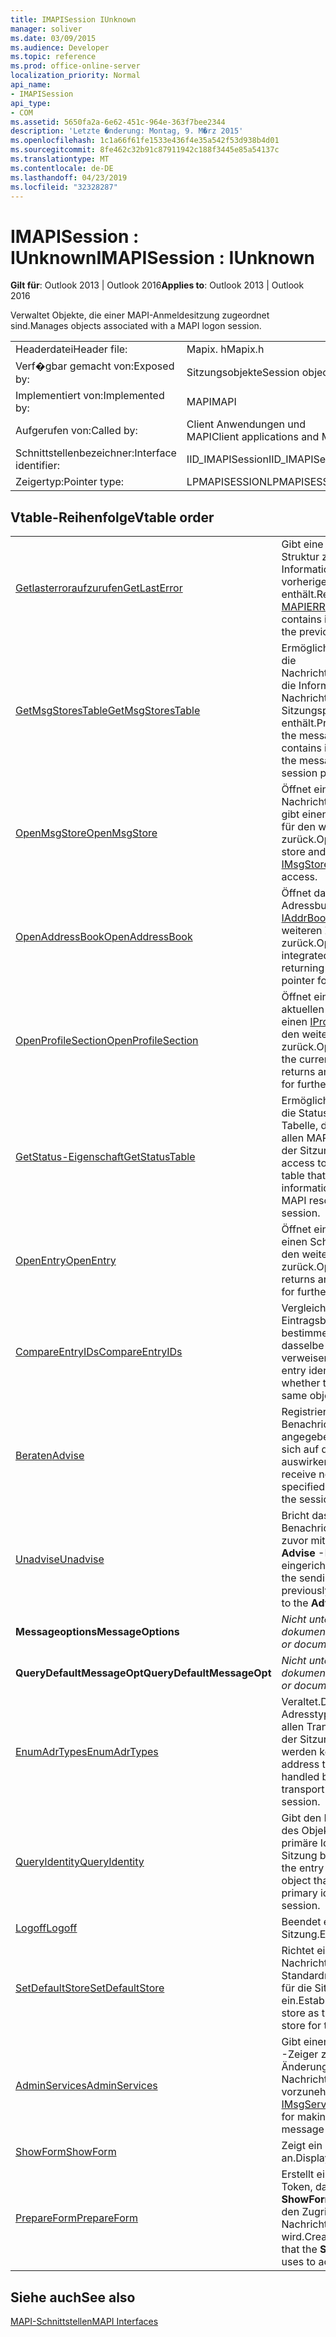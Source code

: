 ```yaml
---
title: IMAPISession IUnknown
manager: soliver
ms.date: 03/09/2015
ms.audience: Developer
ms.topic: reference
ms.prod: office-online-server
localization_priority: Normal
api_name:
- IMAPISession
api_type:
- COM
ms.assetid: 5650fa2a-6e62-451c-964e-363f7bee2344
description: 'Letzte �nderung: Montag, 9. M�rz 2015'
ms.openlocfilehash: 1c1a66f61fe1533e436f4e35a542f53d938b4d01
ms.sourcegitcommit: 8fe462c32b91c87911942c188f3445e85a54137c
ms.translationtype: MT
ms.contentlocale: de-DE
ms.lasthandoff: 04/23/2019
ms.locfileid: "32328287"
---
```

# <a name="imapisession--iunknown"></a><span data-ttu-id="7361a-103">IMAPISession : IUnknown</span><span class="sxs-lookup"><span data-stu-id="7361a-103">IMAPISession : IUnknown</span></span>

  
  
<span data-ttu-id="7361a-104">**Gilt für**: Outlook 2013 | Outlook 2016</span><span class="sxs-lookup"><span data-stu-id="7361a-104">**Applies to**: Outlook 2013 | Outlook 2016</span></span> 
  
<span data-ttu-id="7361a-105">Verwaltet Objekte, die einer MAPI-Anmeldesitzung zugeordnet sind.</span><span class="sxs-lookup"><span data-stu-id="7361a-105">Manages objects associated with a MAPI logon session.</span></span>
  
|||
|:-----|:-----|
|<span data-ttu-id="7361a-106">Headerdatei</span><span class="sxs-lookup"><span data-stu-id="7361a-106">Header file:</span></span>  <br/> |<span data-ttu-id="7361a-107">Mapix. h</span><span class="sxs-lookup"><span data-stu-id="7361a-107">Mapix.h</span></span>  <br/> |
|<span data-ttu-id="7361a-108">Verf�gbar gemacht von:</span><span class="sxs-lookup"><span data-stu-id="7361a-108">Exposed by:</span></span>  <br/> |<span data-ttu-id="7361a-109">Sitzungsobjekte</span><span class="sxs-lookup"><span data-stu-id="7361a-109">Session objects</span></span>  <br/> |
|<span data-ttu-id="7361a-110">Implementiert von:</span><span class="sxs-lookup"><span data-stu-id="7361a-110">Implemented by:</span></span>  <br/> |<span data-ttu-id="7361a-111">MAPI</span><span class="sxs-lookup"><span data-stu-id="7361a-111">MAPI</span></span>  <br/> |
|<span data-ttu-id="7361a-112">Aufgerufen von:</span><span class="sxs-lookup"><span data-stu-id="7361a-112">Called by:</span></span>  <br/> |<span data-ttu-id="7361a-113">Client Anwendungen und MAPI</span><span class="sxs-lookup"><span data-stu-id="7361a-113">Client applications and MAPI</span></span>  <br/> |
|<span data-ttu-id="7361a-114">Schnittstellenbezeichner:</span><span class="sxs-lookup"><span data-stu-id="7361a-114">Interface identifier:</span></span>  <br/> |<span data-ttu-id="7361a-115">IID_IMAPISession</span><span class="sxs-lookup"><span data-stu-id="7361a-115">IID_IMAPISession</span></span>  <br/> |
|<span data-ttu-id="7361a-116">Zeigertyp:</span><span class="sxs-lookup"><span data-stu-id="7361a-116">Pointer type:</span></span>  <br/> |<span data-ttu-id="7361a-117">LPMAPISESSION</span><span class="sxs-lookup"><span data-stu-id="7361a-117">LPMAPISESSION</span></span>  <br/> |
   
## <a name="vtable-order"></a><span data-ttu-id="7361a-118">Vtable-Reihenfolge</span><span class="sxs-lookup"><span data-stu-id="7361a-118">Vtable order</span></span>

|||
|:-----|:-----|
|[<span data-ttu-id="7361a-119">Getlasterroraufzurufen</span><span class="sxs-lookup"><span data-stu-id="7361a-119">GetLastError</span></span>](imapisession-getlasterror.md) <br/> |<span data-ttu-id="7361a-120">Gibt eine [MAPIERROR](mapierror.md) -Struktur zurück, die Informationen zum vorherigen Sitzungsfehler enthält.</span><span class="sxs-lookup"><span data-stu-id="7361a-120">Returns a [MAPIERROR](mapierror.md) structure that contains information about the previous session error.</span></span>  <br/> |
|[<span data-ttu-id="7361a-121">GetMsgStoresTable</span><span class="sxs-lookup"><span data-stu-id="7361a-121">GetMsgStoresTable</span></span>](imapisession-getmsgstorestable.md) <br/> |<span data-ttu-id="7361a-122">Ermöglicht den Zugriff auf die Nachrichtenspeichertabelle, die Informationen zu allen Nachrichten speichern im Sitzungsprofil enthält.</span><span class="sxs-lookup"><span data-stu-id="7361a-122">Provides access to the message store table that contains information about all the message stores in the session profile.</span></span>  <br/> |
|[<span data-ttu-id="7361a-123">OpenMsgStore</span><span class="sxs-lookup"><span data-stu-id="7361a-123">OpenMsgStore</span></span>](imapisession-openmsgstore.md) <br/> |<span data-ttu-id="7361a-124">Öffnet einen Nachrichtenspeicher und gibt einen [IMsgStore](imsgstoreimapiprop.md) -Zeiger für den weiteren Zugriff zurück.</span><span class="sxs-lookup"><span data-stu-id="7361a-124">Opens a message store and returns an [IMsgStore](imsgstoreimapiprop.md) pointer for further access.</span></span>  <br/> |
|[<span data-ttu-id="7361a-125">OpenAddressBook</span><span class="sxs-lookup"><span data-stu-id="7361a-125">OpenAddressBook</span></span>](imapisession-openaddressbook.md) <br/> |<span data-ttu-id="7361a-126">Öffnet das integrierte MAPI-Adressbuch und gibt einen [IAddrBook](iaddrbookimapiprop.md) -Zeiger für den weiteren Zugriff zurück.</span><span class="sxs-lookup"><span data-stu-id="7361a-126">Opens the MAPI integrated address book, returning an [IAddrBook](iaddrbookimapiprop.md) pointer for further access.</span></span>  <br/> |
|[<span data-ttu-id="7361a-127">OpenProfileSection</span><span class="sxs-lookup"><span data-stu-id="7361a-127">OpenProfileSection</span></span>](imapisession-openprofilesection.md) <br/> |<span data-ttu-id="7361a-128">Öffnet einen Abschnitt des aktuellen Profils und gibt einen [IProfSect](iprofsectimapiprop.md) -Zeiger für den weiteren Zugriff zurück.</span><span class="sxs-lookup"><span data-stu-id="7361a-128">Opens a section of the current profile and returns an [IProfSect](iprofsectimapiprop.md) pointer for further access.</span></span>  <br/> |
|[<span data-ttu-id="7361a-129">GetStatus-Eigenschaft</span><span class="sxs-lookup"><span data-stu-id="7361a-129">GetStatusTable</span></span>](imapisession-getstatustable.md) <br/> |<span data-ttu-id="7361a-130">Ermöglicht den Zugriff auf die Statustabelle, eine Tabelle, die Informationen zu allen MAPI-Ressourcen in der Sitzung enthält.</span><span class="sxs-lookup"><span data-stu-id="7361a-130">Provides access to the status table, a table that contains information about all the MAPI resources in the session.</span></span>  <br/> |
|[<span data-ttu-id="7361a-131">OpenEntry</span><span class="sxs-lookup"><span data-stu-id="7361a-131">OpenEntry</span></span>](imapisession-openentry.md) <br/> |<span data-ttu-id="7361a-132">Öffnet ein Objekt und gibt einen Schnittstellenzeiger für den weiteren Zugriff zurück.</span><span class="sxs-lookup"><span data-stu-id="7361a-132">Opens an object and returns an interface pointer for further access.</span></span>  <br/> |
|[<span data-ttu-id="7361a-133">CompareEntryIDs</span><span class="sxs-lookup"><span data-stu-id="7361a-133">CompareEntryIDs</span></span>](imapisession-compareentryids.md) <br/> |<span data-ttu-id="7361a-134">Vergleicht zwei Eintragsbezeichner, um zu bestimmen, ob Sie auf dasselbe Objekt verweisen.</span><span class="sxs-lookup"><span data-stu-id="7361a-134">Compares two entry identifiers to determine whether they refer to the same object.</span></span>  <br/> |
|[<span data-ttu-id="7361a-135">Beraten</span><span class="sxs-lookup"><span data-stu-id="7361a-135">Advise</span></span>](imapisession-advise.md) <br/> |<span data-ttu-id="7361a-136">Registriert die Benachrichtigung über die angegebenen Ereignisse, die sich auf die Sitzung auswirken.</span><span class="sxs-lookup"><span data-stu-id="7361a-136">Registers to receive notification of specified events that affect the session.</span></span>  <br/> |
|[<span data-ttu-id="7361a-137">Unadvise</span><span class="sxs-lookup"><span data-stu-id="7361a-137">Unadvise</span></span>](imapisession-unadvise.md) <br/> |<span data-ttu-id="7361a-138">Bricht das Senden von Benachrichtigungen ab, die zuvor mit einem Aufruf der **Advise** -Methode eingerichtet wurden.</span><span class="sxs-lookup"><span data-stu-id="7361a-138">Cancels the sending of notifications previously set up with a call to the **Advise** method.</span></span>  <br/> |
|<span data-ttu-id="7361a-139">**Messageoptions**</span><span class="sxs-lookup"><span data-stu-id="7361a-139">**MessageOptions**</span></span> <br/> | <span data-ttu-id="7361a-140">*Nicht unterstützt oder dokumentiert.*</span><span class="sxs-lookup"><span data-stu-id="7361a-140">*Not supported or documented.*</span></span>  <br/> |
|<span data-ttu-id="7361a-141">**QueryDefaultMessageOpt**</span><span class="sxs-lookup"><span data-stu-id="7361a-141">**QueryDefaultMessageOpt**</span></span> <br/> | <span data-ttu-id="7361a-142">*Nicht unterstützt oder dokumentiert.*</span><span class="sxs-lookup"><span data-stu-id="7361a-142">*Not supported or documented.*</span></span>  <br/> |
|[<span data-ttu-id="7361a-143">EnumAdrTypes</span><span class="sxs-lookup"><span data-stu-id="7361a-143">EnumAdrTypes</span></span>](imapisession-enumadrtypes.md) <br/> |<span data-ttu-id="7361a-144">Veraltet.</span><span class="sxs-lookup"><span data-stu-id="7361a-144">Deprecated.</span></span> <span data-ttu-id="7361a-145">Gibt die Adresstypen zurück, die von allen Transportanbietern in der Sitzung verarbeitet werden können.</span><span class="sxs-lookup"><span data-stu-id="7361a-145">Returns the address types that can be handled by all of the transport providers in the session.</span></span>  <br/> |
|[<span data-ttu-id="7361a-146">QueryIdentity</span><span class="sxs-lookup"><span data-stu-id="7361a-146">QueryIdentity</span></span>](imapisession-queryidentity.md) <br/> |<span data-ttu-id="7361a-147">Gibt den Eintragsbezeichner des Objekts zurück, das die primäre Identität für die Sitzung bereitstellt.</span><span class="sxs-lookup"><span data-stu-id="7361a-147">Returns the entry identifier of the object that provides the primary identity for the session.</span></span>  <br/> |
|[<span data-ttu-id="7361a-148">Logoff</span><span class="sxs-lookup"><span data-stu-id="7361a-148">Logoff</span></span>](imapisession-logoff.md) <br/> |<span data-ttu-id="7361a-149">Beendet eine MAPI-Sitzung.</span><span class="sxs-lookup"><span data-stu-id="7361a-149">Ends a MAPI session.</span></span>  <br/> |
|[<span data-ttu-id="7361a-150">SetDefaultStore</span><span class="sxs-lookup"><span data-stu-id="7361a-150">SetDefaultStore</span></span>](imapisession-setdefaultstore.md) <br/> |<span data-ttu-id="7361a-151">Richtet einen Nachrichtenspeicher als Standardnachrichtenspeicher für die Sitzung ein.</span><span class="sxs-lookup"><span data-stu-id="7361a-151">Establishes a message store as the default message store for the session.</span></span>  <br/> |
|[<span data-ttu-id="7361a-152">AdminServices</span><span class="sxs-lookup"><span data-stu-id="7361a-152">AdminServices</span></span>](imapisession-adminservices.md) <br/> |<span data-ttu-id="7361a-153">Gibt einen [IMsgServiceAdmin](imsgserviceadminiunknown.md) -Zeiger zurück, um Änderungen an den Nachrichtendiensten vorzunehmen.</span><span class="sxs-lookup"><span data-stu-id="7361a-153">Returns an [IMsgServiceAdmin](imsgserviceadminiunknown.md) pointer for making changes to message services.</span></span>  <br/> |
|[<span data-ttu-id="7361a-154">ShowForm</span><span class="sxs-lookup"><span data-stu-id="7361a-154">ShowForm</span></span>](imapisession-showform.md) <br/> |<span data-ttu-id="7361a-155">Zeigt ein Formular an.</span><span class="sxs-lookup"><span data-stu-id="7361a-155">Displays a form.</span></span>  <br/> |
|[<span data-ttu-id="7361a-156">PrepareForm</span><span class="sxs-lookup"><span data-stu-id="7361a-156">PrepareForm</span></span>](imapisession-prepareform.md) <br/> |<span data-ttu-id="7361a-157">Erstellt ein numerisches Token, das von der **ShowForm** -Methode für den Zugriff auf eine Nachricht verwendet wird.</span><span class="sxs-lookup"><span data-stu-id="7361a-157">Creates a numeric token that the **ShowForm** method uses to access a message.</span></span>  <br/> |
   
## <a name="see-also"></a><span data-ttu-id="7361a-158">Siehe auch</span><span class="sxs-lookup"><span data-stu-id="7361a-158">See also</span></span>



[<span data-ttu-id="7361a-159">MAPI-Schnittstellen</span><span class="sxs-lookup"><span data-stu-id="7361a-159">MAPI Interfaces</span></span>](mapi-interfaces.md)

